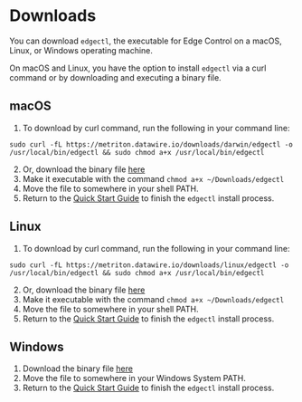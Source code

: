 # Downloads

You can download `edgectl`, the executable for Edge Control on a macOS, Linux, or
Windows operating machine.

On macOS and Linux, you have the option to install `edgectl` via a curl command or by downloading and executing a binary file.

## macOS

1. To download by curl command, run the following in your command line:

```shell
sudo curl -fL https://metriton.datawire.io/downloads/darwin/edgectl -o /usr/local/bin/edgectl && sudo chmod a+x /usr/local/bin/edgectl
```

2. Or, download the binary file [here](https://metriton.datawire.io/downloads/darwin/edgectl)
3. Make it executable with the command `chmod a+x ~/Downloads/edgectl`
4. Move the file to somewhere in your shell PATH.
5. Return to the [Quick Start Guide](/user-guide/install) to finish the
   `edgectl` install process.

## Linux

1. To download by curl command, run the following in your command line:

```shell
sudo curl -fL https://metriton.datawire.io/downloads/linux/edgectl -o
/usr/local/bin/edgectl && sudo chmod a+x /usr/local/bin/edgectl
```

2. Or, download the binary file [here](https://metriton.datawire.io/downloads/linux/edgectl)
3. Make it executable with the command `chmod a+x ~/Downloads/edgectl`
4. Move the file to somewhere in your shell PATH.
5. Return to the [Quick Start Guide](/user-guide/install) to finish the
   `edgectl` install process.

## Windows

1. Download the binary file [here](https://metriton.datawire.io/downloads/windows/edgectl.exe)
2. Move the file to somewhere in your Windows System PATH.
3. Return to the [Quick Start Guide](/user-guide/install) to finish the
   `edgectl` install process.
